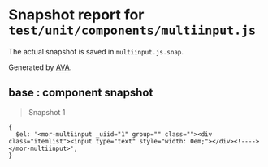 # Snapshot report for `test/unit/components/multiinput.js`

The actual snapshot is saved in `multiinput.js.snap`.

Generated by [AVA](https://ava.li).

## base : component snapshot

> Snapshot 1

    {
      $el: '<mor-multiinput _uiid="1" group="" class=""><div class="itemlist"><input type="text" style="width: 0em;"></div><!----></mor-multiinput>',
    }
